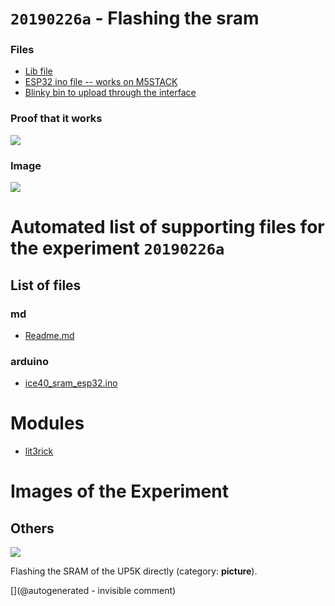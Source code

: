 # `20190226a` - Flashing the sram

### Files

* [Lib file](/matty/20190226a/ice40.h)
* [ESP32 ino file -- works on M5STACK](/matty/20190226a/ice40_sram_esp32.ino)
* [Blinky bin to upload through the interface](/matty/20190226a/RGB_LED_BLINK_bitmap.bin)

### Proof that it works

![](/matty/20190226a/video.gif)

### Image

![](/matty/20190226a/P_20190226_210103.jpg)


# Automated list of supporting files for the __experiment `20190226a`__

## List of files

### md

* [Readme.md](/matty/20190226a/Readme.md)


### arduino

* [ice40_sram_esp32.ino](/matty/20190226a/ice40_sram_esp32.ino)





# Modules

* [lit3rick](/lit3rick/)




# Images of the Experiment

## Others

![](/matty/20190226a/P_20190226_210103.jpg)

Flashing the SRAM of the UP5K directly (category: __picture__).










[](@autogenerated - invisible comment)